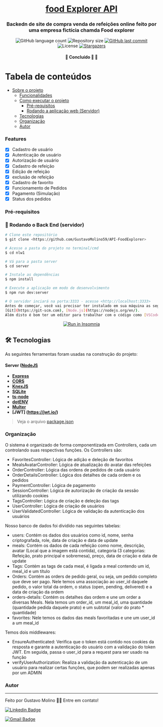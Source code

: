 <h1 align="center">
      <a href="#" alt="Food explorer API"> food Explorer API</a>
</h1>
<h3 align="center">
    Backedn de site de compra venda de refeições online feito por uma empresa fictícia chamda Food explorer
</h3>
<p align="center">
  <img alt="GitHub language count" src="https://img.shields.io/github/languages/count/GustavoMolino59/API-FoodExplorer?color=%2304D361">

  <img alt="Repository size" src="https://img.shields.io/github/repo-size/GustavoMolino59/API-FoodExplorer">
  
  <a href="https://github.com/GustavoMolino59/API-FoodExplorer/commits/master">
    <img alt="GitHub last commit" src="https://img.shields.io/github/last-commit/GustavoMolino59/API-FoodExplorer">
  </a>
    
   <img alt="License" src="https://img.shields.io/badge/license-MIT-brightgreen">
   <a href="https://github.com/GustavoMolino59/Web-foodExplorer/stargazers">
    <img alt="Stargazers" src="https://img.shields.io/github/starsGustavoMolino59/API-FoodExplorer?style=social">
   </a>
   
 <h4 align="center">
	🚧   Concluído 🚀 🚧
</h4>

Tabela de conteúdos
=================
<!--ts-->

* [Sobre o projeto](#-sobre-o-projeto)
   * [Funcionalidades](#Features)
   * [Como executar o projeto](#Como-executar-o-projeto)
     * [Pré-requisitos](#pré-requisitos)
     * [Rodando a aplicação web (Servidor)](#user-content---rodando-o-back-end-servidor)
   * [Tecnologias](#-tecnologias)
   * [Organização](#-organização)
   * [Autor](#-autor)
<!--te-->



### Features
- [x] Cadastro de usuário
- [x] Autenticação de usuário
- [x] Autorização de usuário
- [x] Cadastro de refeição
- [x] Edição de refeição
- [x] exclusão de refeição
- [x] Cadastro de favorito
- [x] Funcionamento de Pedidos 
- [x] Pagamento (Simulação)
- [x] Status dos pedidos

### Pré-requisitos
### 🎲 Rodando o Back End (servidor)

```bash
# Clone este repositório
$ git clone <https://github.com/GustavoMolino59/API-FoodExplorer>

# Acesse a pasta do projeto no terminal/cmd
$ cd nlw1

# Vá para a pasta server
$ cd server

# Instale as dependências
$ npm install

# Execute a aplicação em modo de desenvolvimento
$ npm run dev:server

# O servidor inciará na porta:3333 - acesse <http://localhost:3333>
Antes de começar, você vai precisar ter instalado em sua máquina as seguintes ferramentas:
[Git](https://git-scm.com), [Node.js](https://nodejs.org/en/). 
Além disto é bom ter um editor para trabalhar com o código como [VSCode](https://code.visualstudio.com/)
```
<p align="center">
  <a href="" target="_blank"><img src="https://insomnia.rest/images/run.svg" alt="Run in Insomnia"></a>
</p>

## 🛠 Tecnologias

As seguintes ferramentas foram usadas na construção do projeto:

#### [](https://github.com/tgmarinho/Ecoleta#server-nodejs--typescript)**Server**  ([NodeJS](https://nodejs.org/en/) 

-   **[Express](https://expressjs.com/)**
-   **[CORS](https://expressjs.com/en/resources/middleware/cors.html)**
-   **[KnexJS](http://knexjs.org/)**
-   **[SQLite](https://github.com/mapbox/node-sqlite3)**
-   **[ts-node](https://github.com/TypeStrong/ts-node)**
-   **[dotENV](https://github.com/motdotla/dotenv)**
-   **[Multer](https://github.com/expressjs/multer)**
-   **[JWT] (https://jwt.io/)**
> Veja o arquivo  [package.json](https://github.com/GustavoMolino59/API-FoodExplorer/blob/main/package.json)
### Organização
O sistema é organizado de forma componentizada em Controllers, cada um controlando suas respectivas funções. Os Controllers são:

- FavoritesController: Lógica de adição e deleção de favoritos
- MealsAvatarController: Lógica de atualização do avatar das refeições
- OrderController: Lógica das ordens de pedidos de cada usuário
- OrderDetailsController: Lógica dos detalhes de cada ordem e os pedidos
- PaymentController: Lógica de pagamento
- SessionController: Lógica de autorização de criação da sessão utilizando cookies
- TagsController: Lógica de criação e deleção das tags
- UserController: Lógica de criação de usuários
- UserValidatedController: Lógica de validação da autenticação dos usuários

Nosso banco de dados foi dividido nas seguintes tabelas:

- users: Contém os dados dos usuários como id, nome, senha criptografada, role, data de criação e data de update
- meals: Contém os dados de cada refeição como nome, descrição, avatar (Local que a imagem está contida), categoria (3 categorias: Refeição, prato principal e sobremesa), preço, data de criação e data de update
- Tags: Contém as tags de cada meal, é ligada a meal contendo um id, meal_id e um título
- Orders: Contém as orders de pedido geral, ou seja, um pedido completo que deve ser pago. Nele temos uma associação ao user_id daquele pedido, o valor total da ordem, o status (open, pending, delivered) e a data de criação da ordem
- orders-details: Contém os detalhes das ordem e une um order a diversas Meals. Nela temos um order_id, um meal_id, uma quantidade (quantidade pedida daquele prato) e um subtotal (valor do prato * quantidade)
- favorites: Nele temos os dados das meals favoritadas e une um user_id a um meal_id

Temos dois middlewares:

- EnsureAuthenticated: Verifica que o token está contido nos cookies da resposta e garante a autenticação do usuário com a validação do token JWT. Em seguida, passa o user_id para a request para ser usado na função
- verifyUserAuthorization: Realiza a validação da autenticação de um usuário para realizar certas funções, que podem ser realizadas apenas por um ADMIN

### Autor
---
Feito por Gustavo Molino 👋🏽 Entre em contato!

[![Linkedin Badge](https://img.shields.io/badge/-GustavoMolino-blue?style=flat-square&logo=Linkedin&logoColor=white&link=https://www.linkedin.com/in/gustavo-molino/)](https://www.linkedin.com/in/gustavo-molino/)

[![Gmail Badge](https://img.shields.io/badge/-tgmarinho@gmail.com-c14438?style=flat-square&logo=Gmail&logoColor=white&link=mailto:g247144@dac.unicamp.br)](mailto:g247144@dac.unicamp.br)

